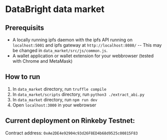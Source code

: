# DataBright data market

## Prerequisits
- A locally running ipfs daemon with the ipfs API running on `localhost:5001` and ipfs gateway at `http://localhost:8080/`
-- This may be changed in `data_market/src/js/common.js`.
- A wallet application or wallet extension for your webbrowser (tested with Chrome and MetaMask)

## How to run

1. In `data_market` directory, run `truffle compile`
2. In `data_market/scripts` directory, run `python3 ./extract_abi.py`
3. In `data_market` directory, run `npm run dev`
4. Open `localhost:3000` in your webrowser

## Current deployment on Rinkeby Testnet:
Contract address: `0xAe2DE4e92904c93d26F8ED4b68d9525c00815F83`

